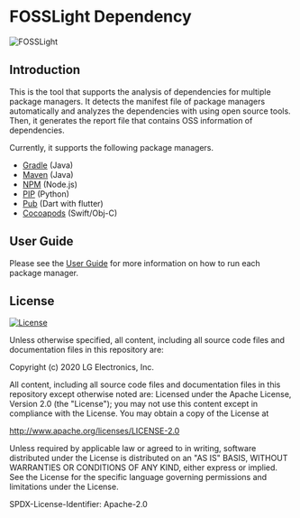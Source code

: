 # FOSSLight Dependency
![FOSSLight](https://user-images.githubusercontent.com/50347670/107185103-23aff380-6a25-11eb-95cc-50c98642704c.png)

## Introduction
This is the tool that supports the analysis of dependencies for multiple package managers. It detects the manifest file of package managers automatically and analyzes the dependencies with using open source tools. Then, it generates the report file that contains OSS information of dependencies.

Currently, it supports the following package managers.
* [Gradle](https://gradle.org/) (Java)
* [Maven](http://maven.apache.org/) (Java)
* [NPM](https://www.npmjs.com/) (Node.js)
* [PIP](https://pip.pypa.io/) (Python)
* [Pub](https://pub.dev/) (Dart with flutter)
* [Cocoapods](https://cocoapods.org/) (Swift/Obj-C)


## User Guide
Please see the [User Guide](/docs/user-guide.md) for more information on how to run each package manager.

## License
[![License](https://img.shields.io/badge/License-Apache%202.0-orange.svg)](https://opensource.org/licenses/Apache-2.0)

Unless otherwise specified, all content, including all source code files and documentation files in this repository are:

Copyright (c) 2020 LG Electronics, Inc.

All content, including all source code files and documentation files in this repository except otherwise noted are: Licensed under the Apache License, Version 2.0 (the "License"); you may not use this content except in compliance with the License. You may obtain a copy of the License at

http://www.apache.org/licenses/LICENSE-2.0

Unless required by applicable law or agreed to in writing, software distributed under the License is distributed on an "AS IS" BASIS, WITHOUT WARRANTIES OR CONDITIONS OF ANY KIND, either express or implied. See the License for the specific language governing permissions and limitations under the License.

SPDX-License-Identifier: Apache-2.0


